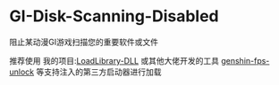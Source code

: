 # GI-Disk-Scanning-Disabled
阻止某动漫GI游戏扫描您的重要软件或文件

推荐使用 我的项目:[LoadLibrary-DLL](https://github.com/isxlan0/LoadLibrary-DLL/) 或其他大佬开发的工具 [genshin-fps-unlock](https://github.com/34736384/genshin-fps-unlock/) 等支持注入的第三方启动器进行加载
